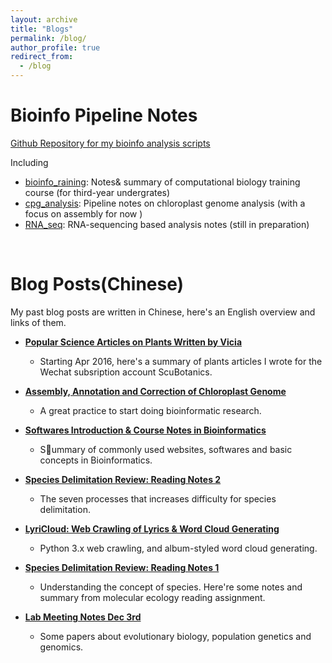 ```yaml
---
layout: archive
title: "Blogs"
permalink: /blog/
author_profile: true
redirect_from:
  - /blog
---
```


Bioinfo Pipeline Notes
======

[Github Repository for my bioinfo analysis scripts](https://github.com/imengyuan/Bioinfo-pipelines)

Including

* [bioinfo_raining](https://github.com/imengyuan/Bioinfo-pipelines/tree/master/bioinfo_training): Notes& summary of computational biology training course (for third-year undergrates)
* [cpg_analysis](https://github.com/imengyuan/Bioinfo-pipelines/tree/master/cpg_analysis): Pipeline notes on chloroplast genome analysis (with a focus on assembly for now )
* [RNA_seq](https://github.com/imengyuan/Bioinfo-pipelines/tree/master/rna_seq): RNA-sequencing based analysis notes (still in preparation)

<br>

Blog Posts(Chinese)
======
My past blog posts are written in Chinese, here's an English overview and links of them.


* __[Popular Science Articles on Plants Written by Vicia](https://imengyuan.github.io/blog/2018-03-23-plant-articles/)__
  * Starting Apr 2016, here's a summary of plants articles I wrote for the Wechat subsription account ScuBotanics.

* __[Assembly, Annotation and Correction of Chloroplast Genome](https://imengyuan.github.io/blog/2018-03-22-cpg-analysis/)__
  * A great practice to start doing bioinformatic research.

*  __[Softwares Introduction & Course Notes in Bioinformatics](https://imengyuan.github.io/blog/2017-12-14-bioinfo-course-review/)__
   * Summary of commonly used websites, softwares and basic concepts in Bioinformatics.

* __[Species Delimitation Review: Reading Notes 2](https://imengyuan.github.io/blog/2017-12-14-species-delimitation-7-veils/)__
  * The seven processes that increases difficulty for species delimitation.

* __[LyriCloud: Web Crawling of Lyrics & Word Cloud Generating](https://imengyuan.github.io/blog/2017-12-07-LyriCloud/)__
  * Python 3.x web crawling, and album-styled word cloud generating.

* __[Species Delimitation Review: Reading Notes 1](https://imengyuan.github.io/blog/species-delimitation/)__
  * Understanding the concept of species. Here're some notes and summary from molecular ecology reading assignment.

* __[Lab Meeting Notes Dec 3rd](https://imengyuan.github.io/blog/171203paper/)__
  * Some papers about evolutionary biology, population genetics and genomics.